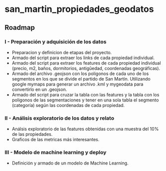 # san_martin_propiedades_geodatos

## Roadmap

### I - Preparación y adquisición de los datos
- Preparacion y definicion de etapas del proyecto.
- Armado del script para extraer los links de cada propiedad individual.
- Armado del script para extraer los features de cada propiedad individual (precio, m2, baños, dormitorios, antigûedad, coordenadas geográficas).
- Armado del archivo .geojson con los poligonos de cada uno de los segmentos en los que se divide el partido de San Martín. Utilizando google mymaps para generar un archivo .kml y mygeodata para convertirlo en un .geojson.
- Armado del script para cruzar la tabla con las features y la tabla con los poligonos de las segmentaciones y tener en una sola tabla el segmento (categoría) según las coordenadas de cada propiedad.

### II - Análisis exploratorio de los datos y relato

- Análsis exploratorio de las features obtenidas con una muestra del 10% de las propiedades.
- Graficos de las metricas más interesantes.

### III - Modelo de machine learning y deploy

- Definición y armado de un modelo de Machine Learning.
